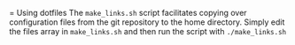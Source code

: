 = Using dotfiles
The `make_links.sh` script facilitates copying over configuration files
from the git repository to the home directory. Simply edit the files
array in `make_links.sh` and then run the script with `./make_links.sh`
